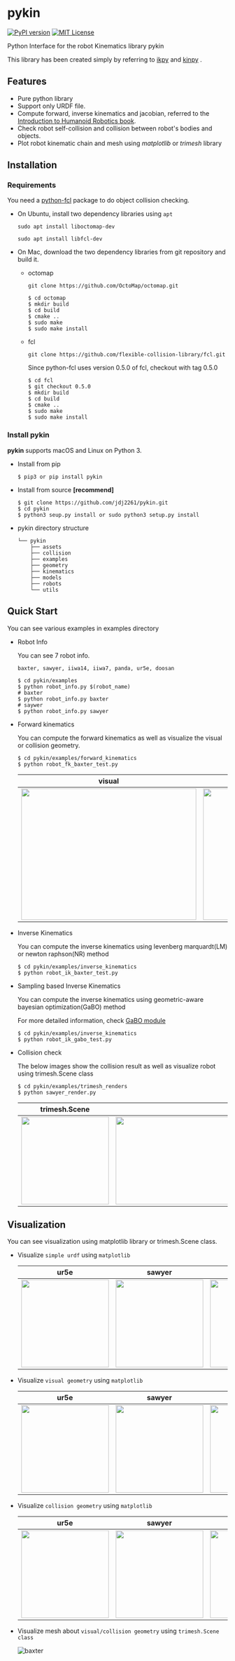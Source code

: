 # pykin

[![PyPI version](https://badge.fury.io/py/pykin.svg)](https://badge.fury.io/py/pykin)  [![MIT License](http://img.shields.io/badge/license-MIT-blue.svg?style=flat)](LICENSE)

Python Interface for the robot Kinematics library pykin

This library has been created simply by referring to <a href="https://github.com/Phylliade/ikpy.git" target="_blank">ikpy</a> and <a href="https://github.com/neka-nat/kinpy" target="_blank">kinpy</a> .

## Features

- Pure python library
- Support only URDF file.
- Compute forward, inverse kinematics and jacobian, referred to the [Introduction to Humanoid Robotics book](https://link.springer.com/book/10.1007/978-3-642-54536-8).
- Check robot self-collision and collision between robot's bodies and objects.
- Plot robot kinematic chain and mesh using *matplotlib* or *trimesh* library

## Installation

### Requirements

You need a [python-fcl](https://github.com/BerkeleyAutomation/python-fcl) package to do object collision checking.

- On Ubuntu, install two dependency libraries using `apt`

  `sudo apt install liboctomap-dev`

  `sudo apt install libfcl-dev`
- On Mac, download the two dependency libraries from git repository and build it.

  - octomap

    `git clone https://github.com/OctoMap/octomap.git`

    ~~~shell
    $ cd octomap
    $ mkdir build
    $ cd build
    $ cmake ..
    $ sudo make
    $ sudo make install
    ~~~
  - fcl

    `git clone https://github.com/flexible-collision-library/fcl.git`

    Since python-fcl uses version 0.5.0 of fcl, checkout with tag 0.5.0

    ~~~shell
    $ cd fcl
    $ git checkout 0.5.0
    $ mkdir build
    $ cd build
    $ cmake ..
    $ sudo make
    $ sudo make install
    ~~~

### Install pykin

**pykin** supports macOS and Linux on Python 3.

- Install from pip

  ~~~shell
  $ pip3 or pip install pykin
  ~~~

- Install from source **[recommend]**

  ~~~shell
  $ git clone https://github.com/jdj2261/pykin.git
  $ cd pykin
  $ python3 seup.py install or sudo python3 setup.py install
  ~~~

- pykin directory structure

  ~~~
  └── pykin
      ├── assets
      ├── collision
      ├── examples
      ├── geometry
      ├── kinematics
      ├── models
      ├── robots
      └── utils
  ~~~

## Quick Start

You can see various examples in examples directory

- Robot Info

  You can see 7 robot info.

  `baxter, sawyer, iiwa14, iiwa7, panda, ur5e, doosan`

  ~~~shell
  $ cd pykin/examples
  $ python robot_info.py $(robot_name)
  # baxter
  $ python robot_info.py baxter
  # saywer
  $ python robot_info.py sawyer
  ~~~

- Forward kinematics

  You can compute the forward kinematics as well as visualize the visual or collision geometry.

  ~~~shell
  $ cd pykin/examples/forward_kinematics
  $ python robot_fk_baxter_test.py
  ~~~

  |                            visual                            |                          collision                           |
  | :----------------------------------------------------------: | :----------------------------------------------------------: |
  | <img src="img/baxter_plot_visual.png" width="400" height="300"/> | <img src="img/baxter_plot_collision.png" width="400" height="300"/> |

- Inverse Kinematics

  You can compute the inverse kinematics using levenberg marquardt(LM) or newton raphson(NR) method

  ~~~shell
  $ cd pykin/examples/inverse_kinematics
  $ python robot_ik_baxter_test.py
  ~~~

- Sampling based Inverse Kinematics

  You can compute the inverse kinematics using geometric-aware bayesian optimization(GaBO) method
  
  For more detailed information, check [GaBO module](/pykin/utils/gabo/)
  
  ~~~shell
  $ cd pykin/examples/inverse_kinematics
  $ python robot_ik_gabo_test.py
  ~~~

- Collision check

  The below images show the collision result as well as visualize robot using trimesh.Scene class

  ~~~shell
  $ cd pykin/examples/trimesh_renders
  $ python sawyer_render.py
  ~~~

  |                        trimesh.Scene                         |                            Result                            |
  | :----------------------------------------------------------: | :----------------------------------------------------------: |
  | <img src="img/sawyer_mesh_collision.png" width="200" height="200"/> | <img src="img/sawyer_collision_result.png" width="600" height="200"/> |

## Visualization

You can see visualization using matplotlib library or trimesh.Scene class.

- Visualize `simple urdf` using `matplotlib`


  |                        ur5e                        |                        sawyer                        |                        iiwa14                        |                        panda                        |
  | :------------------------------------------------: | :--------------------------------------------------: | :--------------------------------------------------: | :-------------------------------------------------: |
  | <img src="img/ur5e.png" width="200" height="200"/> | <img src="img/sawyer.png" width="200" height="200"/> | <img src="img/iiwa14.png" width="200" height="200"/> | <img src="img/panda.png" width="200" height="200"/> |


- Visualize `visual geometry` using `matplotlib`


  |                           ur5e                            |                           sawyer                            |                           iiwa14                            |                           panda                            |
  | :-------------------------------------------------------: | :---------------------------------------------------------: | :---------------------------------------------------------: | :--------------------------------------------------------: |
  | <img src="img/ur5e_visual.png" width="200" height="200"/> | <img src="img/sawyer_visual.png" width="200" height="200"/> | <img src="img/iiwa14_visual.png" width="200" height="200"/> | <img src="img/panda_visual.png" width="200" height="200"/> |


- Visualize `collision geometry` using `matplotlib`


  |                             ur5e                             |                            sawyer                            |                            iiwa14                            |                            panda                             |
  | :----------------------------------------------------------: | :----------------------------------------------------------: | :----------------------------------------------------------: | :----------------------------------------------------------: |
  | <img src="img/ur5e_collision.png" width="200" height="200"/> | <img src="img/sawyer_collision.png" width="200" height="200"/> | <img src="img/iiwa14_collision.png" width="200" height="200"/> | <img src="img/panda_collision.png" width="200" height="200"/> |

- Visualize mesh about `visual/collision geometry` using `trimesh.Scene class`

  ![baxter](img/all_robots.png)
